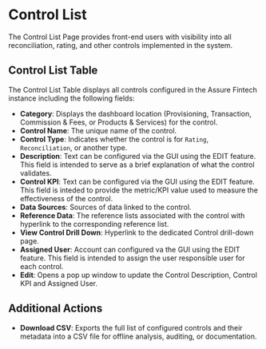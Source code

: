 # Control List
The Control List Page provides front-end users with visibility into all reconciliation, rating, and other controls implemented in the system. 

## Control List Table 
The Control List Table displays all controls configured in the Assure Fintech instance including the following fields:

- **Category**: Displays the dashboard location (Provisioning, Transaction, Commission & Fees, or Products & Services) for the control. 
- **Control Name**: The unique name of the control.
- **Control Type**: Indicates whether the control is for `Rating`, `Reconciliation`, or another type.
- **Description**: Text can be configured via the GUI using the EDIT feature. This field is intended to serve as a brief explanation of what the control validates.
- **Control KPI**: Text can be configured via the GUI using the EDIT feature. This field is inteded to provide the metric/KPI value used to measure the effectiveness of the control.
- **Data Sources**: Sources of data linked to the control.
- **Reference Data**: The reference lists associated with the control with hyperlink to the corresponding reference list. 
- **View Control Drill Down**: Hyperlink to the dedicated Control drill-down page. 
- **Assigned User**: Account can configured va the GUI using the EDIT feature. This field is intended to assign the user responsible user for each control.
- **Edit**: Opens a pop up window to update the Control Description, Control KPI and Assigned User.

## Additional Actions

- **Download CSV**: Exports the full list of configured controls and their metadata into a CSV file for offline analysis, auditing, or documentation.
